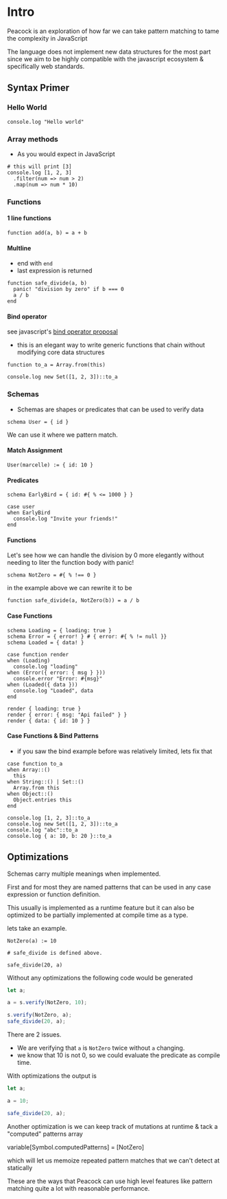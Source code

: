 # Intro

Peacock is an exploration of how far we can take pattern matching to tame the complexity in JavaScript

The language does not implement new data structures for the most part since we aim to be highly compatible with the javascript ecosystem & specifically web standards.

## Syntax Primer

### Hello World

```
console.log "Hello world"
```

### Array methods

- As you would expect in JavaScript

```
# this will print [3]
console.log [1, 2, 3]
  .filter(num => num > 2)
  .map(num => num * 10)
```

### Functions

#### 1 line functions

```
function add(a, b) = a + b
```

#### Multline

- end with `end`
- last expression is returned

```
function safe_divide(a, b)
  panic! "division by zero" if b === 0
  a / b
end
```

#### Bind operator

see javascript's [bind operator proposal](https://github.com/tc39/proposal-bind-operator)

- this is an elegant way to write generic functions that chain without modifying core data structures

```
function to_a = Array.from(this)

console.log new Set([1, 2, 3])::to_a
```

### Schemas

- Schemas are shapes or predicates that can be used to verify data

```
schema User = { id }
```

We can use it where we pattern match.

#### Match Assignment

```
User(marcelle) := { id: 10 }
```

#### Predicates

```
schema EarlyBird = { id: #{ % <= 1000 } }

case user
when EarlyBird
  console.log "Invite your friends!"
end
```

#### Functions

Let's see how we can handle the division by 0 more elegantly without needing to liter the function body with panic!

```
schema NotZero = #{ % !== 0 }
```

in the example above we can rewrite it to be

```
function safe_divide(a, NotZero(b)) = a / b
```

#### Case Functions

```
schema Loading = { loading: true }
schema Error = { error! } # { error: #{ % != null }}
schema Loaded = { data! }

case function render
when (Loading)
  console.log "loading"
when (Error({ error: { msg } }))
  console.error "Error: #{msg}"
when (Loaded({ data }))
  console.log "Loaded", data
end

render { loading: true }
render { error: { msg: "Api failed" } }
render { data: { id: 10 } }
```

#### Case Functions & Bind Patterns

- if you saw the bind example before was relatively limited, lets fix that

```
case function to_a
when Array::()
  this
when String::() | Set::()
  Array.from this
when Object::()
  Object.entries this
end

console.log [1, 2, 3]::to_a
console.log new Set([1, 2, 3])::to_a
console.log "abc"::to_a
console.log { a: 10, b: 20 }::to_a

```

## Optimizations

Schemas carry multiple meanings when implemented.

First and for most they are named patterns that can be used in any case expression or function definition.

This usually is implemented as a runtime feature but it can also be optimized to be partially implemented at compile time as a type.

lets take an example.

```
NotZero(a) := 10

# safe_divide is defined above.

safe_divide(20, a)
```

Without any optimizations the following code would be generated

```js
let a;

a = s.verify(NotZero, 10);

s.verify(NotZero, a);
safe_divide(20, a);
```

There are 2 issues.

- We are verifying that `a` is `NotZero` twice without `a` changing.
- we know that 10 is not 0, so we could evaluate the predicate as compile time.

With optimizations the output is

```js
let a;

a = 10;

safe_divide(20, a);
```

Another optimization is we can keep track of mutations at runtime & tack a "computed" patterns array

variable[Symbol.computedPatterns] = [NotZero]

which will let us memoize repeated pattern matches that we can't detect at statically

These are the ways that Peacock can use high level features like pattern matching quite a lot with reasonable performance.

